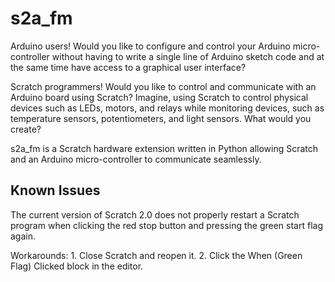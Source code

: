s2a_fm
======

Arduino users! Would you like to configure and control your Arduino micro-controller without having
to write a single line of Arduino sketch code and at the same time have access to a graphical user
interface?

Scratch programmers! Would you like to control and communicate with an Arduino board using
Scratch? Imagine, using Scratch to control physical devices such as LEDs, motors, and relays while
monitoring devices, such as temperature sensors, potentiometers, and light sensors. What would you
create?

s2a_fm is a Scratch hardware extension written in Python allowing Scratch and an Arduino
micro-controller to communicate seamlessly.

Known Issues
------------

The current version of Scratch 2.0 does not properly restart a Scratch program when clicking the red stop button
and pressing the green start flag again.

Workarounds: 1. Close Scratch and reopen it.
             2. Click the When (Green Flag) Clicked block in the editor.
